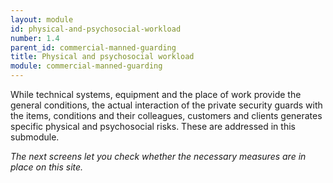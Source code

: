 ```yaml
---
layout: module
id: physical-and-psychosocial-workload
number: 1.4
parent_id: commercial-manned-guarding
title: Physical and psychosocial workload
module: commercial-manned-guarding
---
```

While technical systems, equipment and the place of work provide the general
conditions, the actual interaction of the private security guards with the
items, conditions and their colleagues, customers and clients generates
specific physical and psychosocial risks. These are addressed in this
submodule.

_The next screens let you check whether the necessary measures are in place on
this site._


